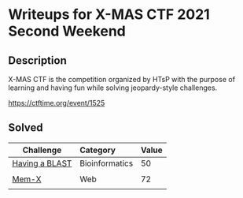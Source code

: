# Writeups for X-MAS CTF 2021 Second Weekend
 
## Description  

X-MAS CTF is the competition organized by HTsP with the purpose of learning and having fun while solving jeopardy-style challenges.  

https://ctftime.org/event/1525

## Solved 

Challenge | Category | Value      
----------|:---------|:-----------
[Having a BLAST](https://github.com/BaadMaro/CTF/tree/main/X-MAS%20CTF%202021%20Second%20Weekend) | Bioinformatics |  50
[]() | []() | []()
[Mem-X](https://github.com/BaadMaro/CTF/tree/main/X-MAS%20CTF%202021%20Second%20Weekend/Mem-X) | Web |  72
[]() | []() | []()
